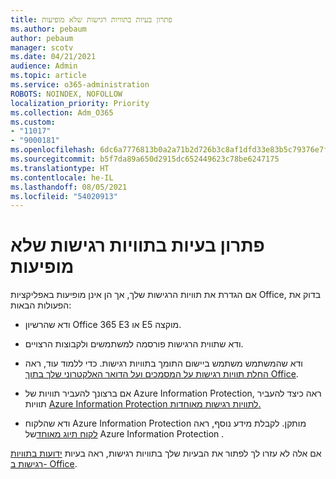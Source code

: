 ```yaml
---
title: פתרון בעיות בתוויות רגישות שלא מופיעות
ms.author: pebaum
author: pebaum
manager: scotv
ms.date: 04/21/2021
audience: Admin
ms.topic: article
ms.service: o365-administration
ROBOTS: NOINDEX, NOFOLLOW
localization_priority: Priority
ms.collection: Adm_O365
ms.custom:
- "11017"
- "9000181"
ms.openlocfilehash: 6dc6a7776813b0a2a71b2d726b3c8af1dfd33e83b5c79376e7fbcfcc2a6ea0a8
ms.sourcegitcommit: b5f7da89a650d2915dc652449623c78be6247175
ms.translationtype: HT
ms.contentlocale: he-IL
ms.lasthandoff: 08/05/2021
ms.locfileid: "54020913"
---
```

# <a name="troubleshoot-sensitivity-labels-not-appearing"></a>פתרון בעיות בתוויות רגישות שלא מופיעות

אם הגדרת את תוויות הרגישות שלך, אך הן אינן מופיעות באפליקציות Office, בדוק את הפעולות הבאות:

- ודא שהרשיון Office 365 E3 או E5 מוקצה.

- ודא שתווית הרגישות פורסמה למשתמשים ולקבוצות הרצויים.

- ודא שהמשתמש משתמש ביישום התומך בתוויות רגישות. כדי ללמוד עוד, ראה[ החלת תוויות רגישות על המסמכים ועל הדואר האלקטרוני שלך בתוך Office](https://go.microsoft.com/fwlink/?linkid=2106446).

- אם ברצונך להעביר תוויות של Azure Information Protection, ראה כיצד להעביר תוויות [Azure Information Protection לתוויות רגישות מאוחדות.](https://go.microsoft.com/fwlink/?linkid=2106056)

- ודא שהלקוח Azure Information Protection מותקן. לקבלת מידע נוסף, ראה [לקוח תיוג מאוחד](https://go.microsoft.com/fwlink/?linkid=2106374)של Azure Information Protection .

אם אלה לא עזרו לך לפתור את הבעיות שלך בתוויות רגישות, ראה בעיות [ידועות בתוויות רגישות ב- Office](https://go.microsoft.com/fwlink/?linkid=2106447).